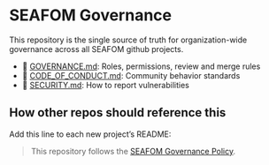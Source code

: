 # SEAFOM Governance

This repository is the single source of truth for organization-wide governance across all SEAFOM github projects.

- 📘 [GOVERNANCE.md](./GOVERNANCE.md): Roles, permissions, review and merge rules
- 🤝 [CODE_OF_CONDUCT.md](./CODE_OF_CONDUCT.md): Community behavior standards
- 🔐 [SECURITY.md](./SECURITY.md): How to report vulnerabilities

## How other repos should reference this
Add this line to each new project’s README:

> This repository follows the [SEAFOM Governance Policy](https://github.com/SEAFOM-Fiber-Optic-Monitoring-Group/governance/blob/main/GOVERNANCE.md).
